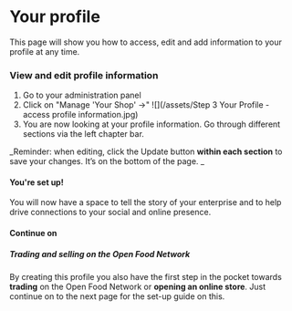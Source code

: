 # Your profile


This page will show you how to access, edit and add information to your profile at any time. 

### View and edit profile information
1. Go to your administration panel
2. Click on "Manage 'Your Shop' ->"
![](/assets/Step 3 Your Profile - access profile information.jpg)
3. You are now looking at your profile information. Go through different sections via the left chapter bar. 

_Reminder: when editing, click the Update button **within each section** to save your changes. It’s on the bottom of the page. _

#### **You're set up!**
You will now have a space to tell the story of your enterprise and to help drive connections to your social and online presence.

#### Continue on
##### _Trading and selling on the Open Food Network_

By creating this profile you also have the first step in the pocket towards **trading** on the Open Food Network or **opening an online store**. Just continue on to the next page for the set-up guide on this. 
